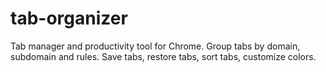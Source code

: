 # tab-organizer
Tab manager and productivity tool for Chrome. Group tabs by domain, subdomain and rules. Save tabs, restore tabs, sort tabs, customize colors.
